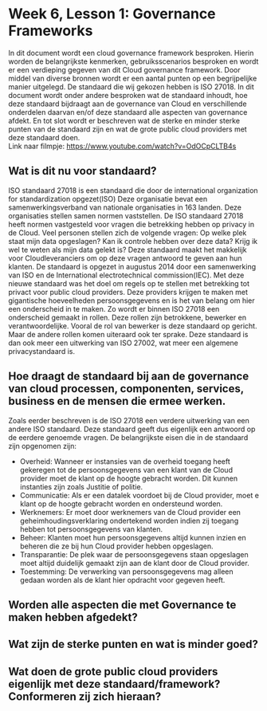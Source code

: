 # Week 6, Lesson 1: Governance Frameworks
In dit document wordt een cloud governance framework besproken. Hierin worden de belangrijkste kenmerken, gebruiksscenarios besproken en wordt er een verdieping gegeven van dit Cloud governance framework. Door middel van diverse bronnen wordt er een aantal punten op een begrijpelijke manier uitgelegd. De standaard die wij gekozen hebben is ISO 27018. In dit document wordt onder andere besproken wat de standaard inhoudt, hoe deze standaard bijdraagt aan de governance van Cloud en verschillende onderdelen daarvan en/of deze standaard alle aspecten van governance afdekt. En tot slot wordt er beschreven wat de sterke en minder sterke punten van de standaard zijn en wat de grote public cloud providers met deze standaard doen.  
Link naar filmpje: https://www.youtube.com/watch?v=OdOCpCLTB4s 

## Wat is dit nu voor standaard?
ISO standaard 27018 is een standaard die door de international organization for standardization opgezet(ISO) Deze organisatie bevat een samenwerkingsverband van nationale organisaties in 163 landen. Deze organisaties stellen samen normen vaststellen. 
De ISO standaard 27018 heeft normen vastgesteld voor vragen die betrekking hebben op privacy in de Cloud. Veel personen stellen zich de volgende vragen: Op welke plek staat mijn data opgeslagen? Kan ik controle hebben over deze data? Krijg ik wel te weten als mijn data gelekt is? Deze standaard maakt het makkelijk voor Cloudleveranciers om op deze vragen antwoord te geven aan hun klanten. De standaard is opgezet in augustus 2014 door een samenwerking van ISO en de International electrotechnical commission(IEC). Met deze nieuwe standaard was het doel om regels op te stellen met betrekking tot privact voor public cloud providers. Deze providers krijgen te maken met gigantische hoeveelheden persoonsgegevens en is het van belang om hier een onderscheid in te maken. Zo wordt er binnen ISO 27018 een onderscheid gemaakt in rollen. Deze rollen zijn betrokkene, bewerker en verantwoordelijke. Vooral  de rol van bewerker is deze standaard op gericht. Maar de andere rollen komen uiteraard ook ter sprake. Deze standaard is dan ook meer een uitwerking van ISO 27002, wat meer een algemene privacystandaard is. 

## Hoe draagt de standaard bij aan de governance van cloud processen, componenten, services, business en de mensen die ermee werken.
Zoals eerder beschreven is de ISO 27018 een verdere uitwerking van een  andere ISO standaard. Deze standaard geeft dus eigenlijk een antwoord op de eerdere genoemde vragen. De belangrijkste eisen die in de standaard zijn opgenomen zijn:
- Overheid: Wanneer er instansies van de overheid toegang heeft gekeregen tot de persoonsgegevens van een klant van de Cloud provider moet de klant op de hoogte gebracht worden. Dit kunnen instanties zijn zoals Justitie of politie.
- Communicatie: Als er een datalek voordoet bij de Cloud provider, moet e klant op de hoogte gebracht worden en ondersteund worden.
- Werknemers: Er moet door werknemers van de Cloud provider een geheimhoudingsverklaring ondertekend worden indien zij toegang hebben tot persoonsgegevens van klanten.
- Beheer: Klanten moet hun persoonsgegevens altijd kunnen inzien en beheren die ze bij hun Cloud provider hebben opgeslagen.
- Transparantie: De plek waar de persoonsgegevens staan opgeslagen moet altijd duidelijk gemaakt zijn aan de klant door de Cloud provider. 
- Toestemming: De verwerking van persoonsgegevens mag alleen gedaan worden als de klant hier opdracht voor gegeven heeft. 

## Worden alle aspecten die met Governance te maken hebben afgedekt?


## Wat zijn de sterke punten en wat is minder goed?

## Wat doen de grote public cloud providers eigenlijk met deze standaard/framework? Conformeren zij zich hieraan?
